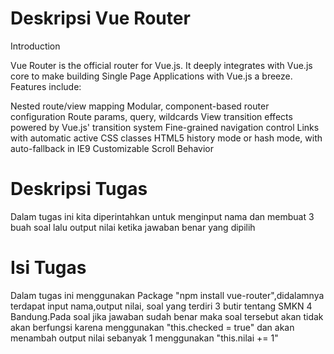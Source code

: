 # Deskripsi Vue Router

Introduction

Vue Router is the official router for Vue.js. It deeply integrates with Vue.js core to make building Single Page Applications with Vue.js a breeze. Features include:

Nested route/view mapping
Modular, component-based router configuration
Route params, query, wildcards
View transition effects powered by Vue.js' transition system
Fine-grained navigation control
Links with automatic active CSS classes
HTML5 history mode or hash mode, with auto-fallback in IE9
Customizable Scroll Behavior

# Deskripsi Tugas

Dalam tugas ini kita diperintahkan untuk menginput nama dan membuat 3 buah soal lalu output nilai ketika jawaban benar yang dipilih

# Isi Tugas
Dalam tugas ini menggunakan Package "npm install vue-router",didalamnya terdapat input nama,output nilai,
soal yang terdiri 3 butir tentang SMKN 4 Bandung.Pada soal jika jawaban sudah benar maka soal tersebut 
akan tidak akan berfungsi karena menggunakan "this.checked = true" dan akan menambah output nilai sebanyak 1 
menggunakan "this.nilai += 1"


